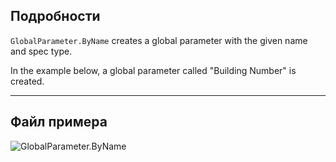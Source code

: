 ## Подробности
`GlobalParameter.ByName` creates a global parameter with the given name and spec type.

In the example below, a global parameter called "Building Number" is created.
___
## Файл примера

![GlobalParameter.ByName](./Revit.Elements.GlobalParameter.ByName_img.jpg)
